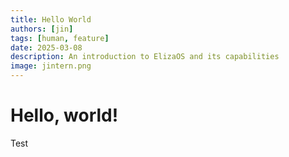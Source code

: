```yaml
---
title: Hello World
authors: [jin]
tags: [human, feature]
date: 2025-03-08
description: An introduction to ElizaOS and its capabilities
image: jintern.png
---
```


# Hello, world!

Test
